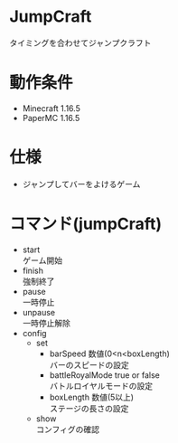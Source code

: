 # JumpCraft
タイミングを合わせてジャンプクラフト

# 動作条件
- Minecraft 1.16.5
- PaperMC 1.16.5

# 仕様
- ジャンプしてバーをよけるゲーム

# コマンド(jumpCraft)
- start   
  ゲーム開始
- finish    
  強制終了
- pause  
  一時停止
- unpause  
  一時停止解除
- config  
  - set  
    - barSpeed  数値(0<n<boxLength)  
      バーのスピードの設定
    - battleRoyalMode true or false  
      バトルロイヤルモードの設定  
    - boxLength  数値(5以上)  
      ステージの長さの設定
  - show   
    コンフィグの確認
